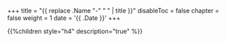 +++
title = "{{ replace .Name "-" " " | title }}"
disableToc = false
chapter = false
weight = 1
date = '{{ .Date }}'
+++

{{%children style="h4" description="true" %}}
